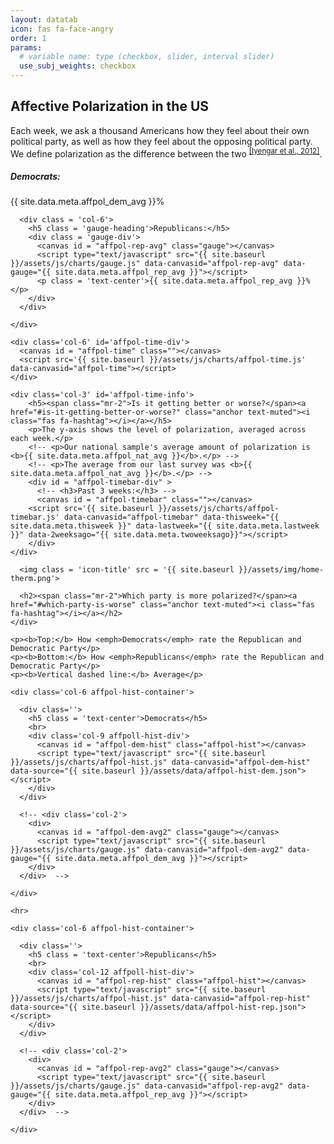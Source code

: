 ```yaml
---
layout: datatab
icon: fas fa-face-angry
order: 1
params: 
  # variable name: type (checkbox, slider, interval slider)
  use_subj_weights: checkbox
---
```


<script type="text/javascript" src='{{ site.baseurl }}/assets/js/gauge.js'></script>
<script src="{{ site.baseurl }}/assets/js/chartjs-adapter-date-fns.bundle.min.js"></script>
<script src="{{ site.baseurl }}/assets/js/chartjs-plugin-annotation.min.js"></script>

<!-- row 1 -->
<div class='row chartrow chart' id='affpol-row-1'>

  <!-- info -->
  <div class='col-4' id='affpol-row-1-info'>
    <h2><span class="mr-2">Affective Polarization in the US</span><a href="#affective-polarization-in-the-us" class="anchor text-muted"><i class="fas fa-hashtag"></i></a></h2>
    <p>Each week, we ask a thousand Americans how they feel about their own political party, as well as how they feel about the opposing political party. We define <emph>polarization</emph> as the difference between the two <sup><a href = "https://academic.oup.com/poq/article-abstract/76/3/405/1894274">[Iyengar et al., 2012]</a></sup>.</p>
<!-- 
    <h3 class = 'gauge-heading'>National Average:</h3>
    <canvas id = 'affpol-nat-avg' class='gauge'></canvas>
    <script type="text/javascript" src="{{ site.baseurl }}/assets/js/charts/gauge.js" data-canvasid="affpol-nat-avg" data-gauge="{{ site.data.meta.affpol_nat_avg }}"></script>
    <p class = 'text-center'>{{ site.data.meta.affpol_nat_avg }}%</p>
 -->
    <div class = "row">
      <div class = 'col-6'>
        <h5 class = 'gauge-heading'>Democrats:</h5>
        <div class = 'gauge-div'>
          <canvas id = "affpol-dem-avg" class="gauge"></canvas>
          <script type="text/javascript" src="{{ site.baseurl }}/assets/js/charts/gauge.js" data-canvasid="affpol-dem-avg" data-gauge="{{ site.data.meta.affpol_dem_avg }}"></script>
          <p class = 'text-center'>{{ site.data.meta.affpol_dem_avg }}%</p>
        </div>
      </div>

      <div class = 'col-6'>
        <h5 class = 'gauge-heading'>Republicans:</h5>
        <div class = 'gauge-div'>
          <canvas id = "affpol-rep-avg" class="gauge"></canvas>
          <script type="text/javascript" src="{{ site.baseurl }}/assets/js/charts/gauge.js" data-canvasid="affpol-rep-avg" data-gauge="{{ site.data.meta.affpol_rep_avg }}"></script>
          <p class = 'text-center'>{{ site.data.meta.affpol_rep_avg }}%</p>
        </div>
      </div>

    </div>
  </div>

  <div class='col-6'>
    <div class='row' id='affpol-map-div'>
      <canvas id = "affpol-map" class=""></canvas>
      <script src='{{ site.baseurl }}/assets/js/charts/map.js' data-canvasid="affpol-map" data-source="{{ site.baseurl }}/assets/data/affpol-map.json" data-scaleminlabel = "Less" data-scalemaxlabel = "More"></script>
    </div>


  </div>

</div>

<div class = 'row chartrow chart' id='affpol-row-2'>

    <div class='col-6' id='affpol-time-div'>
      <canvas id = "affpol-time" class=""></canvas>
      <script src='{{ site.baseurl }}/assets/js/charts/affpol-time.js' data-canvasid="affpol-time"></script>
    </div>

    <div class='col-3' id='affpol-time-info'>
        <h5><span class="mr-2">Is it getting better or worse?</span><a href="#is-it-getting-better-or-worse?" class="anchor text-muted"><i class="fas fa-hashtag"></i></a></h5>
        <p>The y-axis shows the level of polarization, averaged across each week.</p>
        <!-- <p>Our national sample's average amount of polarization is <b>{{ site.data.meta.affpol_nat_avg }}</b>.</p> -->
        <!-- <p>The average from our last survey was <b>{{ site.data.meta.affpol_nat_avg }}</b>.</p> -->
        <div id = "affpol-timebar-div" >
          <!-- <h3>Past 3 weeks:</h3> -->
          <canvas id = "affpol-timebar" class=""></canvas>
        <script src='{{ site.baseurl }}/assets/js/charts/affpol-timebar.js' data-canvasid="affpol-timebar" data-thisweek="{{ site.data.meta.thisweek }}" data-lastweek="{{ site.data.meta.lastweek }}" data-2weeksago="{{ site.data.meta.twoweeksago}}"></script>
        </div>
    </div>

</div> <!-- end row2 -->


<!-- row 3 -->
<div class = 'row chartrow chart' id='affpol-row-3'>

  <!-- info -->
  <div class='col-3' id='affpol-hist-info'>
    <div class = 'd-flex p-2'>

      <img class = 'icon-title' src = '{{ site.baseurl }}/assets/img/home-therm.png'>

      <h2><span class="mr-2">Which party is more polarized?</span><a href="#which-party-is-worse" class="anchor text-muted"><i class="fas fa-hashtag"></i></a></h2>
    </div>

    <p><b>Top:</b> How <emph>Democrats</emph> rate the Republican and Democratic Party</p>
    <p><b>Bottom:</b> How <emph>Republicans</emph> rate the Republican and Democratic Party</p>
    <p><b>Vertical dashed line:</b> Average</p>
  </div>

  <div class='col-6 row d-flex justify-content-center' id='affpol-hists'>

    <div class='col-6 affpol-hist-container'>

      <div class=''>
        <h5 class = 'text-center'>Democrats</h5>
        <br>
        <div class='col-9 affpoll-hist-div'>
          <canvas id = "affpol-dem-hist" class="affpol-hist"></canvas>
          <script type="text/javascript" src="{{ site.baseurl }}/assets/js/charts/affpol-hist.js" data-canvasid="affpol-dem-hist" data-source="{{ site.baseurl }}/assets/data/affpol-hist-dem.json"></script>
        </div> 
      </div> 

      <!-- <div class='col-2'>
        <div>
          <canvas id = "affpol-dem-avg2" class="gauge"></canvas>
          <script type="text/javascript" src="{{ site.baseurl }}/assets/js/charts/gauge.js" data-canvasid="affpol-dem-avg2" data-gauge="{{ site.data.meta.affpol_dem_avg }}"></script>
        </div> 
      </div>  -->

    </div>

    <hr>

    <div class='col-6 affpol-hist-container'>
      
      <div class=''>
        <h5 class = 'text-center'>Republicans</h5>
        <br>
        <div class='col-12 affpoll-hist-div'>
          <canvas id = "affpol-rep-hist" class="affpol-hist"></canvas>
          <script type="text/javascript" src="{{ site.baseurl }}/assets/js/charts/affpol-hist.js" data-canvasid="affpol-rep-hist" data-source="{{ site.baseurl }}/assets/data/affpol-hist-rep.json"></script>
        </div> 
      </div> 

      <!-- <div class='col-2'>
        <div>
          <canvas id = "affpol-rep-avg2" class="gauge"></canvas>
          <script type="text/javascript" src="{{ site.baseurl }}/assets/js/charts/gauge.js" data-canvasid="affpol-rep-avg2" data-gauge="{{ site.data.meta.affpol_rep_avg }}"></script>
        </div> 
      </div>  -->

    </div>

  </div>

</div> <!-- end row3 -->
